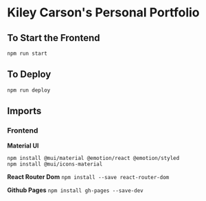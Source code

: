# Kiley Carson's Personal Portfolio

## To Start the Frontend
```
npm run start
```

## To Deploy
```
npm run deploy
```

## Imports 
### Frontend
**Material UI**
```
npm install @mui/material @emotion/react @emotion/styled
npm install @mui/icons-material
```
**React Router Dom** `npm install --save react-router-dom`

**Github Pages** 
`npm install gh-pages --save-dev`
